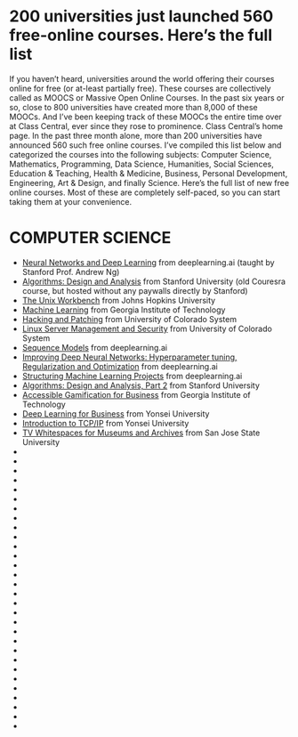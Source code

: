 # 200 universities just launched 560 free-online courses. Here’s the full list
If you haven’t heard, universities around the world offering their courses online for free (or at-least partially free). These courses are collectively called as MOOCS or Massive Open Online Courses. In the past six years or so, close to 800 universities have created more than 8,000 of these MOOCs. And I’ve been keeping track of these MOOCs the entire time over at Class Central, ever since they rose to prominence.  Class Central’s home page. In the past three month alone, more than 200 universities have announced 560 such free online courses. I’ve compiled this list below and categorized the courses into the following subjects: Computer Science, Mathematics, Programming, Data Science, Humanities, Social Sciences, Education & Teaching, Health & Medicine, Business, Personal Development, Engineering, Art & Design, and finally Science. Here’s the full list of new free online courses. Most of these are completely self-paced, so you can start taking them at your convenience.

# COMPUTER SCIENCE
* [Neural Networks and Deep Learning](https://www.coursera.org/learn/neural-networks-deep-learning) from deeplearning.ai (taught by Stanford Prof. Andrew Ng)
* [Algorithms: Design and Analysis](https://lagunita.stanford.edu/courses/course-v1:Engineering+Algorithms1+SelfPaced/about) from Stanford University (old Couresra course, but hosted without any paywalls directly by Stanford)
*  [The Unix Workbench](https://www.coursera.org/learn/unix) from Johns Hopkins University
*  [Machine Learning](https://www.edx.org/course/machine-learning-gtx-cs7641x) from Georgia Institute of Technology
*  [Hacking and Patching](https://www.coursera.org/learn/hacking-patching) from University of Colorado System
*  [Linux Server Management and Security](https://www.coursera.org/learn/linux-server-management-security) from University of Colorado System
*  [Sequence Models](https://www.coursera.org/learn/nlp-sequence-models) from deeplearning.ai
* [Improving Deep Neural Networks: Hyperparameter tuning, Regularization and Optimization](https://www.coursera.org/learn/deep-neural-network) from deeplearning.ai
*  [Structuring Machine Learning Projects](https://www.coursera.org/learn/machine-learning-projects) from deeplearning.ai
*  [Algorithms: Design and Analysis, Part 2](https://lagunita.stanford.edu/courses/course-v1:Engineering+Algorithms2+SelfPaced/about) from Stanford University
*  [Accessible Gamification for Business](https://www.edx.org/course/accessible-gamification-business-gtx-hdm1-1ax) from Georgia Institute of Technology
*  [Deep Learning for Business](https://www.coursera.org/learn/deep-learning-business) from Yonsei University
*  [Introduction to TCP/IP](https://www.coursera.org/learn/tcpip) from Yonsei University
* [TV Whitespaces for Museums and Archives](https://www.canvas.net/browse/sjsu/courses/tv-whitespace) from San Jose State University
*  
*  
*  
*  
*  
* 
*  
*  
*  
*  
*  
* 
*  
*  
*  
*  
*  
* 
*  
*  
*  
*  
*  
* 
*  
*  
*  
*  
*  
* 

